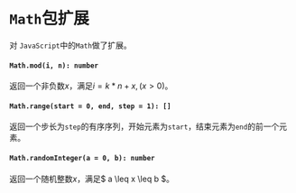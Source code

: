 <a name="math"></a>
# `Math`包扩展
对 `JavaScript`中的`Math`做了扩展。

#### `Math.mod(i, n): number`
返回一个非负数$x$，满足$i = k * n + x, (x > 0)$。
#### `Math.range(start = 0, end, step = 1): []`
返回一个步长为`step`的有序序列，开始元素为`start`，结束元素为`end`的前一个元素。
#### `Math.randomInteger(a = 0, b): number`
返回一个随机整数$x$，满足$ a \leq x \leq b $。

<!--[Back to top](#math)-->
